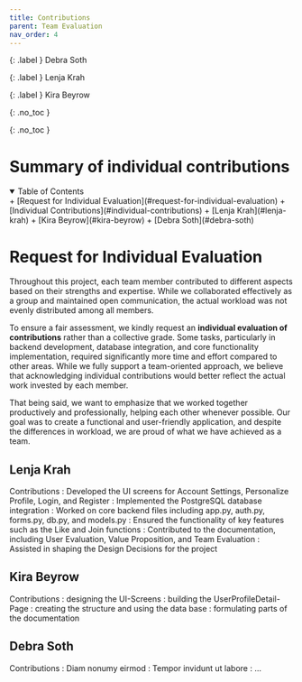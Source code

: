 ```yaml
---
title: Contributions
parent: Team Evaluation
nav_order: 4
---
```


{: .label }
Debra Soth

{: .label }
Lenja Krah

{: .label }
Kira Beyrow

{: .no_toc }

{: .no_toc }
# Summary of individual contributions

<details open markdown="block"> <summary>Table of Contents</summary> 
+ [Request for Individual Evaluation](#request-for-individual-evaluation) 
+ [Individual Contributions](#individual-contributions) 
+ [Lenja Krah](#lenja-krah) + [Kira Beyrow](#kira-beyrow) 
+ [Debra Soth](#debra-soth) 
</details>

# Request for Individual Evaluation
Throughout this project, each team member contributed to different aspects based on their strengths and expertise. While we collaborated effectively as a group and maintained open communication, the actual workload was not evenly distributed among all members.

To ensure a fair assessment, we kindly request an **individual evaluation of contributions** rather than a collective grade. Some tasks, particularly in backend development, database integration, and core functionality implementation, required significantly more time and effort compared to other areas. While we fully support a team-oriented approach, we believe that acknowledging individual contributions would better reflect the actual work invested by each member.

That being said, we want to emphasize that we worked together productively and professionally, helping each other whenever possible. Our goal was to create a functional and user-friendly application, and despite the differences in workload, we are proud of what we have achieved as a team.

## Lenja Krah

Contributions
: Developed the UI screens for Account Settings, Personalize Profile, Login, and Register
: Implemented the PostgreSQL database integration
: Worked on core backend files including app.py, auth.py, forms.py, db.py, and models.py
: Ensured the functionality of key features such as the Like and Join functions
: Contributed to the documentation, including User Evaluation, Value Proposition, and Team Evaluation
: Assisted in shaping the Design Decisions for the project

## Kira Beyrow

Contributions
: designing the UI-Screens
: building the UserProfileDetail-Page
: creating the structure and using the data base
: formulating parts of the documentation

## Debra Soth

Contributions
: Diam nonumy eirmod
: Tempor invidunt ut labore
: ...
